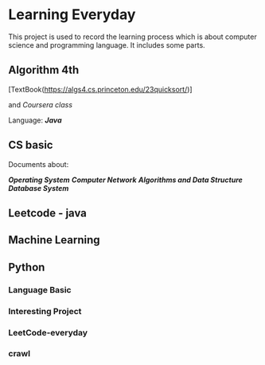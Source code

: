 # Learning Everyday

This project is used to record the learning process which is about computer science and programming language. It includes some parts.

## Algorithm 4th

[TextBook(https://algs4.cs.princeton.edu/23quicksort/)]

and *Coursera class*

Language: ***Java***

## CS basic

Documents about:

***Operating System***
***Computer Network***
***Algorithms and Data Structure***
***Database System***

## Leetcode - java

## Machine Learning 

## Python

### Language Basic

### Interesting Project

### LeetCode-everyday

### crawl





